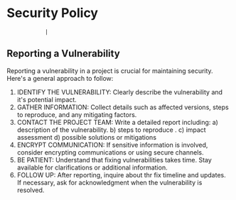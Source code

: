 # Security Policy


                |

## Reporting a Vulnerability

Reporting a vulnerability in a project is crucial for maintaining security. Here's a general approach to follow:
1. IDENTIFY THE VULNERABILITY:
Clearly describe the vulnerability and it's potential impact.
2. GATHER INFORMATION:
Collect details such as affected versions, steps to reproduce, and any mitigating factors.
3. CONTACT THE PROJECT TEAM:
   Write a detailed report including:
   a) description of the vulnerability.
   b) steps to reproduce .
   c) impact assessment
   d) possible solutions or mitigations
4. ENCRYPT COMMUNICATION:
   If sensitive information is involved, consider encrypting communications or using secure channels.
5. BE PATIENT:
   Understand that fixing vulnerabilities takes time. Stay available for clarifications or additional information.
6. FOLLOW UP:
   After reporting, inquire about thr fix timeline and updates. If necessary, ask for acknowledgment when the vulnerability is resolved. 
